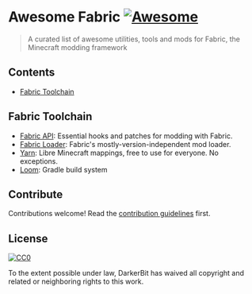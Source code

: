 # Awesome Fabric [![Awesome](https://awesome.re/badge.svg)](https://awesome.re)

> A curated list of awesome utilities, tools and mods for Fabric, the Minecraft modding framework


## Contents

- [Fabric Toolchain](#fabric-toolchain)


## Fabric Toolchain
- [Fabric API](https://github.com/FabricMC/fabric): Essential hooks and patches for modding with Fabric.
- [Fabric Loader](https://github.com/FabricMC/fabric-loader): Fabric's mostly-version-independent mod loader.
- [Yarn](https://github.com/FabricMC/yarn): Libre Minecraft mappings, free to use for everyone. No exceptions.
- [Loom](https://github.com/FabricMC/fabric-loom): Gradle build system


## Contribute

Contributions welcome! Read the [contribution guidelines](contributing.md) first.


## License

[![CC0](https://mirrors.creativecommons.org/presskit/buttons/88x31/svg/cc-zero.svg)](https://creativecommons.org/publicdomain/zero/1.0)

To the extent possible under law, DarkerBit has waived all copyright and
related or neighboring rights to this work.
